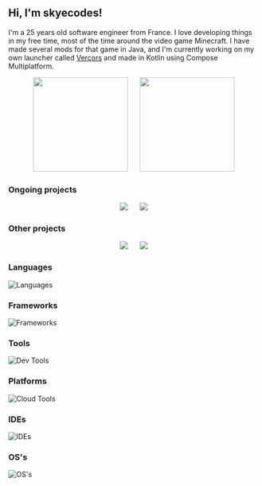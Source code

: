 ## Hi, I'm skyecodes!

I'm a 25 years old software engineer from France.
I love developing things in my free time, most of the time around the video game Minecraft.
I have made several mods for that game in Java, and I'm currently working on my own launcher called [Vercors](https://github.com/vercorsapp) and made in Kotlin using Compose Multiplatform.

<p align="center">
  <img height=190 src="https://github-readme-stats.vercel.app/api?username=skyecodes&theme=catppuccin_mocha&show_icons=true&include_all_commits=true&count_private=true&rank_icon=github"/>
  &nbsp;&nbsp;&nbsp;&nbsp;
  <img height=190 src="https://github-readme-stats.vercel.app/api/top-langs/?username=skyecodes&layout=compact&theme=catppuccin_mocha&include_all_commits=true&count_private=true"/>
</p>

### Ongoing projects

<p align="center">
  <a href="https://github.com/vercorsapp/launcher"><img src="https://github-readme-stats.vercel.app/api/pin/?username=vercorsapp&repo=launcher&theme=catppuccin_mocha"/></a>
  &nbsp;&nbsp;&nbsp;&nbsp;
  <a href="https://github.com/vercorsapp/meta"><img src="https://github-readme-stats.vercel.app/api/pin/?username=vercorsapp&repo=meta&theme=catppuccin_mocha"/></a>
</p>

### Other projects

<p align="center">
  <a href="https://github.com/skyecodes/IBE-Editor"><img src="https://github-readme-stats.vercel.app/api/pin/?username=skyecodes&repo=IBE-Editor&theme=catppuccin_mocha"/></a>
  &nbsp;&nbsp;&nbsp;&nbsp;
  <a href="https://github.com/skyecodes/CMPDL"><img src="https://github-readme-stats.vercel.app/api/pin/?username=skyecodes&repo=CMPDL&theme=catppuccin_mocha"/></a>
</p>

### Languages
![Languages](https://skillicons.dev/icons?i=kotlin,java,ts,js,html,css,sass,php,c,cpp,cs,python,bash,md,regex)

### Frameworks
![Frameworks](https://skillicons.dev/icons?i=spring,angular,react,ktor,dotnet,materialui,bootstrap)

### Tools
![Dev Tools](https://skillicons.dev/icons?i=git,gradle,maven,npm,docker,nginx)

### Platforms
![Cloud Tools](https://skillicons.dev/icons?i=github,githubactions,gitlab)

### IDEs
![IDEs](https://skillicons.dev/icons?i=idea,androidstudio,clion,phpstorm,pycharm,rider,webstorm,eclipse,vscode)

### OS's
![OS's](https://skillicons.dev/icons?i=linux,windows,arch,debian,ubuntu,raspberrypi)
